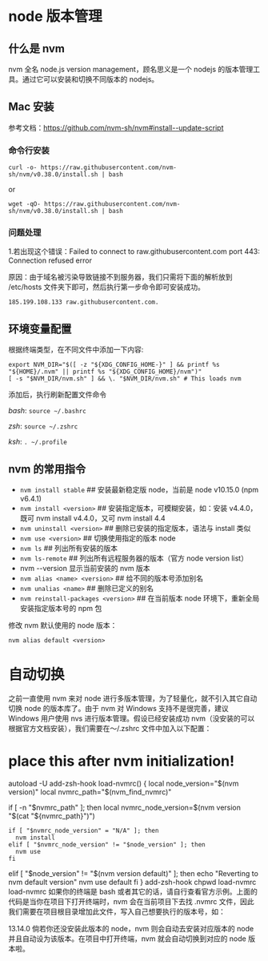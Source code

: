# node 版本管理

## 什么是 nvm

nvm 全名 node.js version management，顾名思义是一个 nodejs 的版本管理工具。通过它可以安装和切换不同版本的 nodejs。

## Mac 安装

参考文档：https://github.com/nvm-sh/nvm#install--update-script

### 命令行安装

`curl -o- https://raw.githubusercontent.com/nvm-sh/nvm/v0.38.0/install.sh | bash`

or

`wget -qO- https://raw.githubusercontent.com/nvm-sh/nvm/v0.38.0/install.sh | bash`

### 问题处理

1.若出现这个错误：Failed to connect to raw.githubusercontent.com port 443: Connection refused error

原因：由于域名被污染导致链接不到服务器，我们只需将下面的解析放到 /etc/hosts 文件夹下即可，然后执行第一步命令即可安装成功。

`185.199.108.133 raw.githubusercontent.com. `

## 环境变量配置

根据终端类型，在不同文件中添加一下内容:

```
export NVM_DIR="$([ -z "${XDG_CONFIG_HOME-}" ] && printf %s "${HOME}/.nvm" || printf %s "${XDG_CONFIG_HOME}/nvm")"
[ -s "$NVM_DIR/nvm.sh" ] && \. "$NVM_DIR/nvm.sh" # This loads nvm
```

添加后，执行刷新配置文件命令

_bash_: `source ~/.bashrc`

_zsh_: `source ~/.zshrc`

_ksh_: `. ~/.profile`

## nvm 的常用指令

- `nvm install stable` ## 安装最新稳定版 node，当前是 node v10.15.0 (npm v6.4.1)
- `nvm install <version>` ## 安装指定版本，可模糊安装，如：安装 v4.4.0，既可 nvm install v4.4.0，又可 nvm install 4.4
- `nvm uninstall <version>` ## 删除已安装的指定版本，语法与 install 类似
- `nvm use <version>` ## 切换使用指定的版本 node
- `nvm ls` ## 列出所有安装的版本
- `nvm ls-remote` ## 列出所有远程服务器的版本（官方 node version list）
- nvm --version 显示当前安装的 nvm 版本
- `nvm alias <name> <version>` ## 给不同的版本号添加别名
- `nvm unalias <name>` ## 删除已定义的别名
- `nvm reinstall-packages <version>` ## 在当前版本 node 环境下，重新全局安装指定版本号的 npm 包

修改 nvm 默认使用的 node 版本：

`nvm alias default <version>`

# 自动切换

之前一直使用 nvm 来对 node 进行多版本管理，为了轻量化，就不引入其它自动切换 node 的版本库了。由于 nvm 对 Windows 支持不是很完善，建议 Windows 用户使用 nvs 进行版本管理。假设已经安装成功 nvm（没安装的可以根据官方文档安装），我们需要在～/.zshrc 文件中加入以下配置：

# place this after nvm initialization!

autoload -U add-zsh-hook
load-nvmrc() {
local node_version="$(nvm version)"
  local nvmrc_path="$(nvm_find_nvmrc)"

if [ -n "$nvmrc_path" ]; then
local nvmrc_node_version=$(nvm version "$(cat "${nvmrc_path}")")

    if [ "$nvmrc_node_version" = "N/A" ]; then
      nvm install
    elif [ "$nvmrc_node_version" != "$node_version" ]; then
      nvm use
    fi

elif [ "$node_version" != "$(nvm version default)" ]; then
echo "Reverting to nvm default version"
nvm use default
fi
}
add-zsh-hook chpwd load-nvmrc
load-nvmrc
如果你的终端是 bash 或者其它的话，请自行查看官方示例。上面的代码是当你在项目下打开终端时，nvm 会在当前项目下去找 .nvmrc 文件，因此我们需要在项目根目录增加此文件，写入自己想要执行的版本号，如：

13.14.0
倘若你还没安装此版本的 node，nvm 则会自动去安装对应版本的 node 并且自动设为该版本。在项目中打开终端，nvm 就会自动切换到对应的 node 版本啦。
